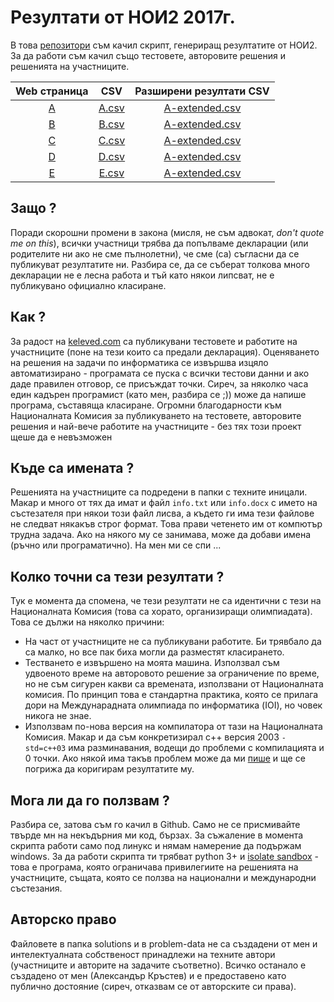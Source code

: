 # Резултати от НОИ2 2017г.
В това [репозитори][github] съм качил скрипт, генериращ резултатите от НОИ2. За да работи
съм качил също тестовете, авторовите решения и решенията на участниците.

|Web страница    |CSV                     |Разширени резултати CSV                   |
|:--------------:|:----------------------:|:----------------------------------------:|
| [A](results/A) | [A.csv](results/A.csv) | [A-extended.csv](results/A-extended.csv) |
| [B](results/A) | [B.csv](results/B.csv) | [A-extended.csv](results/A-extended.csv) |
| [C](results/A) | [C.csv](results/C.csv) | [A-extended.csv](results/A-extended.csv) |
| [D](results/A) | [D.csv](results/D.csv) | [A-extended.csv](results/A-extended.csv) |
| [E](results/A) | [E.csv](results/E.csv) | [A-extended.csv](results/A-extended.csv) |

## Защо ?
Поради скорошни промени в закона (мисля, не съм адвокат, *don't quote me on
this*), всички участници трябва да попълваме декларации (или родителите ни ако не
сме пълнолетни), че сме (са) съгласни да се публикуват резултатите ни. Разбира се, да
се съберат толкова много декларации не е лесна работа и тъй като някои липсват,
не е публикувано официално класиране. 


## Как ?
За радост на [keleved.com][keleved] са публикувани тестовете и работите на 
участниците (поне на тези които са предали декларация). Оценяването на решения на
задачи по информатика се извършва изцяло автоматизирано - програмата се пуска
с всички тестови данни и ако даде правилен отговор, се присъждат точки. Сиреч,
за няколко часа един кадърен програмист (като мен, разбира се ;)) може да напише
програма, съставяща класиране. Огромни благодарности към Националната Комисия за
публикуването на тестовете, авторовите решения и най-вече работите на участниците -
без тях този проект щеше да е невъзможен

## Къде са имената ?
Решенията на участниците са подредени в папки с техните иницали. Макар и много
от тях да имат и файл `info.txt` или `info.docx` с името на състезателя при
някои този файл лисва, а където ги има тези файлове не следват някакъв строг 
формат. Това прави четенето им от компютър трудна задача. Ако на някого му се 
занимава, може да добави имена (ръчно или програматично). На мен ми се спи ...

## Колко точни са тези резултати ?
Тук е момента да спомена, че тези резултати не са идентични с тези на
Националната Комисия (това са хорато, организиращи олимпиадата). Това се дължи
на няколко причини:
 * На част от участниците не са публикувани работите. Би трявбало да са малко, но
   все пак биха могли да разместят класирането.
 * Тестването е извършено на моята машина. Използвал съм удвоеното време на 
   авторовото решение за ограничение по време, но не съм сигурен какви са
   времената, използвани от Националната комисия. По принцип това е стандартна
   практика, която се прилага дори на Междунарадната олимпиада по информатика
   (IOI), но човек никога не знае.
 * Използвам по-нова версия на компилатора от тази на Националната Комисия.
   Макар и да съм конкретизирал c++ версия 2003 `-std=c++03` има разминавания,
   водещи до проблеми с компилацията и 0 точки. Ако някой има такъв проблем може
   да ми [пише][email] и ще се погрижа да коригирам резултатите му.

## Мога ли да го ползвам ?
Разбира се, затова съм го качил в Github. Само не се присмивайте твърде мн на
некъдърния ми код, бързах. За съжаление в момента скрипта работи само под линукс
и нямам намерение да подържам windows. За да работи скрипта ти трябват python 3+
и [isolate sandbox][isolate] - това е програма, която ограничава привилегиите на
решенията на участниците, същата, която се ползва на национални и международни 
състезания.

## Авторско право
Файловете в папка solutions и в problem-data не са създадени от мен и
интелектуалната собственост принадлежи на техните автори (участниците и авторите
на задачите съответно). Всичко останало е създадено от мен (Александър Кръстев)
и е предоставено като публично достояние (сиреч, отказвам се от авторските си
права).

[keleved]: http://keleved.com
[isolate]: https://github.com/ioi/isolate
[email]: mailto:aleks.tcr@gmail.com
[github]: https://github.com/Alaxe/noi2-ranking
